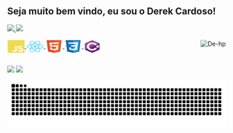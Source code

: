 ## Seja muito bem vindo, eu sou o Derek Cardoso!
 <div>
  <a href="https://github.com/derekcardoso">
  <img height="180em" src="https://github-readme-stats.vercel.app/api?username=DerekCardoso&show_icons=true&theme=chartreuse-dark&include_all_commits=true&count_private=true"/>
  <img height="180em" src="https://github-readme-stats.vercel.app/api/top-langs/?username=DerekCardoso&layout=compact&langs_count=16&theme=chartreuse-dark"/>
</div>
<div style="display: inline_block"><br>
  <img align="center" alt="De-Js" height="30" width="40" src="https://raw.githubusercontent.com/devicons/devicon/master/icons/javascript/javascript-plain.svg">
  <img align="center" alt="De-React" height="30" width="40" src="https://raw.githubusercontent.com/devicons/devicon/master/icons/react/react-original.svg">
  <img align="center" alt="De-HTML" height="30" width="40" src="https://raw.githubusercontent.com/devicons/devicon/master/icons/html5/html5-original.svg">
  <img align="center" alt="De-CSS" height="30" width="40" src="https://raw.githubusercontent.com/devicons/devicon/master/icons/css3/css3-original.svg">
  <img align="center" alt="De-Csharp" height="30" width="40" src="https://raw.githubusercontent.com/devicons/devicon/master/icons/csharp/csharp-original.svg">
  <img align="right" alt="De-hp" src="https://dribbble.com/shots/4699723-Harry-Potter-Spell-Animation">
</div>
  
  ##
 
<div> 
  <a href="https://www.instagram.com/_deecardoso/" target="_blank"><img src="https://img.shields.io/badge/-Instagram-%23E4405F?style=for-the-badge&logo=instagram&logoColor=white" target="_blank"></a>
  <a href="https://www.linkedin.com/in/derek-cardoso-99b010151/" target="_blank"><img src="https://img.shields.io/badge/-LinkedIn-%230077B5?style=for-the-badge&logo=linkedin&logoColor=white" target="_blank"></a> 
 
  ![Snake animation](https://github.com/DerekCardoso/DerekCardoso/blob/output/github-contribution-grid-snake.svg)
 
</div>
